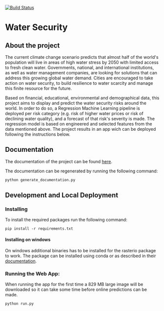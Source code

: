 [![Build Status](https://travis-ci.com/MDAIceland/WaterSecurity.svg?branch=master)](https://travis-ci.com/MDAIceland/WaterSecurity)

# Water Security

## About the project
The current climate change scenario predicts that almost half of the world's population will live in areas of high water stress by 2050 with limited access to fresh clean water. Governments, national, and international institutions, as well as water management companies, are looking for solutions that can address this growing global water demand. Cities are encouraged to take action on water security, to build resilience to water scarcity and manage this finite resource for the future. 

Based on financial, educational, environmental and demographical data, this project aims to display and predict the water security risks around the world. In order to do so, a Regression Machine Learning pipeline is deployed per risk category (e.g. risk of higher water prices or risk of declining water quality), and a forecast of that risk's severity is made. The regression model is based on engineered and selected features from the data mentioned above. The project results in an app wich can be deployed following the instructions below.

## Documentation
The documentation of the project can be found [here](https://mdaiceland.github.io/WaterSecurity/). 

The documentation can be regenerated by running the following command:
``` bash
python generate_documentation.py
```

## Development and Local Deployment

### Installing
To install the required packages run the following command:
```
pip install -r requirements.txt
```

#### Installing on windows
On windows additional binaries has to be installed for the rasterio package to work.
The package can be installed using conda or as described in their [documentation](https://rasterio.readthedocs.io/en/latest/installation.html).

### Running the Web App:
When running the app for the first time a 829 MB large image will be downloaded so it can take some time before online predictions can be made.
```
python run.py
```

